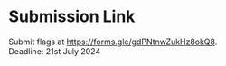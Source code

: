 # Submission Link
Submit flags at https://forms.gle/gdPNtnwZukHz8okQ8. <br>
Deadline: 21st July 2024
